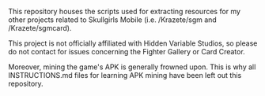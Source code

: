 This repository houses the scripts used for extracting resources for my other projects related to Skullgirls Mobile (i.e. /Krazete/sgm and /Krazete/sgmcard).

This project is not officially affiliated with Hidden Variable Studios, so please do not contact for issues concerning the Fighter Gallery or Card Creator.

Moreover, mining the game's APK is generally frowned upon.
This is why all INSTRUCTIONS.md files for learning APK mining have been left out this repository.
